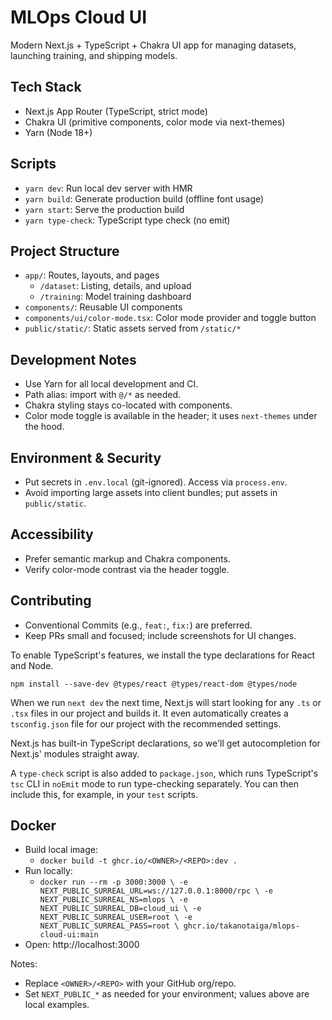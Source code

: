 # MLOps Cloud UI

Modern Next.js + TypeScript + Chakra UI app for managing datasets, launching training, and shipping models.

## Tech Stack
- Next.js App Router (TypeScript, strict mode)
- Chakra UI (primitive components, color mode via next-themes)
- Yarn (Node 18+)

## Scripts
- `yarn dev`: Run local dev server with HMR
- `yarn build`: Generate production build (offline font usage)
- `yarn start`: Serve the production build
- `yarn type-check`: TypeScript type check (no emit)

## Project Structure
- `app/`: Routes, layouts, and pages
  - `/dataset`: Listing, details, and upload
  - `/training`: Model training dashboard
- `components/`: Reusable UI components
- `components/ui/color-mode.tsx`: Color mode provider and toggle button
- `public/static/`: Static assets served from `/static/*`

## Development Notes
- Use Yarn for all local development and CI.
- Path alias: import with `@/*` as needed.
- Chakra styling stays co-located with components.
- Color mode toggle is available in the header; it uses `next-themes` under the hood.

## Environment & Security
- Put secrets in `.env.local` (git-ignored). Access via `process.env`.
- Avoid importing large assets into client bundles; put assets in `public/static`.

## Accessibility
- Prefer semantic markup and Chakra components.
- Verify color-mode contrast via the header toggle.

## Contributing
- Conventional Commits (e.g., `feat:`, `fix:`) are preferred.
- Keep PRs small and focused; include screenshots for UI changes.

To enable TypeScript's features, we install the type declarations for React and
Node.

```
npm install --save-dev @types/react @types/react-dom @types/node
```

When we run `next dev` the next time, Next.js will start looking for any `.ts`
or `.tsx` files in our project and builds it. It even automatically creates a
`tsconfig.json` file for our project with the recommended settings.

Next.js has built-in TypeScript declarations, so we'll get autocompletion for
Next.js' modules straight away.

A `type-check` script is also added to `package.json`, which runs TypeScript's
`tsc` CLI in `noEmit` mode to run type-checking separately. You can then include
this, for example, in your `test` scripts.

## Docker

- Build local image:
  - `docker build -t ghcr.io/<OWNER>/<REPO>:dev .`
- Run locally:
  - `docker run --rm -p 3000:3000 \
    -e NEXT_PUBLIC_SURREAL_URL=ws://127.0.0.1:8000/rpc \
    -e NEXT_PUBLIC_SURREAL_NS=mlops \
    -e NEXT_PUBLIC_SURREAL_DB=cloud_ui \
    -e NEXT_PUBLIC_SURREAL_USER=root \
    -e NEXT_PUBLIC_SURREAL_PASS=root \
    ghcr.io/takanotaiga/mlops-cloud-ui:main`
- Open: http://localhost:3000

Notes:
- Replace `<OWNER>/<REPO>` with your GitHub org/repo.
- Set `NEXT_PUBLIC_*` as needed for your environment; values above are local examples.
